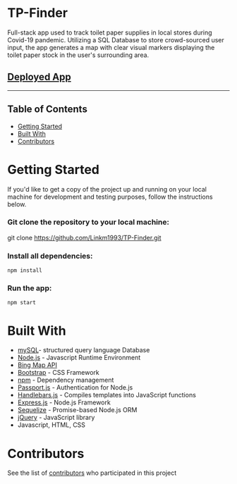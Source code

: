 # TP-Finder

Full-stack app used to track toilet paper supplies in local stores during Covid-19 pandemic. Utilizing a SQL Database to store crowd-sourced user input, the app generates a map with clear visual markers displaying the toilet paper stock in the user's surrounding area.

## [Deployed App](https://shrouded-sierra-79930.herokuapp.com/)
***

## Table of Contents
- [Getting Started](#getting-started)
- [Built With](#built-with)
- [Contributors](#contributors)


# Getting Started

If you'd like to get a copy of the project up and running on your local machine for development and testing purposes, follow the instructions below.

### Git clone the repository to your local machine:

 git clone https://github.com/Linkm1993/TP-Finder.git


### Install all dependencies:

    npm install

### Run the app:

    npm start

# Built With

- [mySQL](https://www.mysql.com/)- structured query language Database
- [Node.js](https://nodejs.org/en/) - Javascript Runtime Environment
- [Bing Map API](https://www.microsoft.com/en-us/maps/choose-your-bing-maps-api)
- [Bootstrap](https://getbootstrap.com/) - CSS Framework
- [npm](https://www.npmjs.com/) - Dependency management
- [Passport.js](http://www.passportjs.org/) - Authentication for Node.js
- [Handlebars.js](https://handlebarsjs.com/) - Compiles templates into JavaScript functions
- [Express.js](https://expressjs.com/) - Node.js Framework
- [Sequelize](https://sequelize.org/) - Promise-based Node.js ORM
- [jQuery](https://jquery.com/) - JavaScript library
- Javascript, HTML, CSS

# Contributors

See the list of [contributors](https://github.com/Linkm1993/TP-Finder/graphs/contributors) who participated in this project
